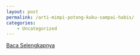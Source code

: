 ```yaml
---
layout: post
permalink: /arti-mimpi-potong-kuku-sampai-habis/
categories:
    - Uncategorized
---
```


[Baca Selengkapnya](/06)